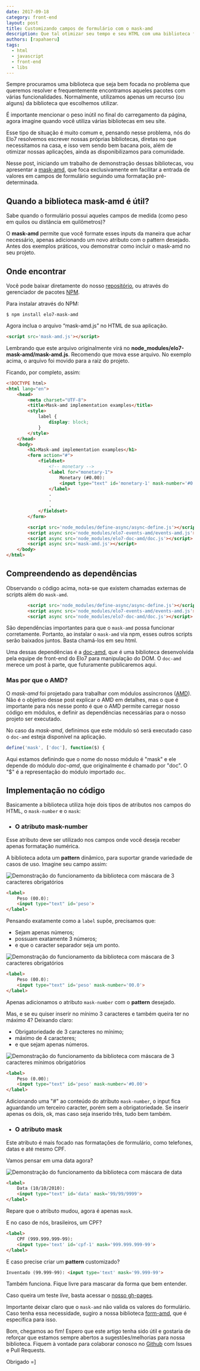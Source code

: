 ```yaml
---
date: 2017-09-18
category: front-end
layout: post
title: Customizando campos de formulário com o mask-amd
description: Que tal otimizar seu tempo e seu HTML com uma biblioteca focada diretamente no que é preciso? Direto ao ponto, a mask-amd tem um único objetivo: formatar os campos do seu formulário.
authors: [rapahaeru]
tags:
  - html
  - javascript
  - front-end
  - libs
---
```


Sempre procuramos uma biblioteca que seja bem focada no problema que queremos resolver e frequentemente encontramos aqueles pacotes com várias funcionalidades. Normalmente, utilizamos apenas um recurso (ou alguns) da biblioteca que escolhemos utilizar.

É importante mencionar o peso inútil no final do carregamento da página, agora imagine quando você utiliza várias bibliotecas em seu site.

Esse tipo de situação é muito comum e, pensando nesse problema, nós do Elo7 resolvemos escrever nossas próprias bibliotecas, diretas no que necessitamos na casa, e isso vem sendo bem bacana pois, além de otimizar nossas aplicações, ainda as disponibilizamos para comunidade.

Nesse post, iniciando um trabalho de demonstração dessas bibliotecas, vou apresentar a [mask-amd](https://github.com/elo7/mask-amd), que foca exclusivamente em facilitar a entrada de valores em campos de formulário seguindo uma formatação pré-determinada.

## Quando a biblioteca mask-amd é útil?

Sabe quando o formulário possui aqueles campos de medida (como peso em quilos ou distância em quilômetros)?

O **mask-amd** permite que você formate esses inputs da maneira que achar necessário, apenas adicionando um novo atributo com o pattern desejado. Antes dos exemplos práticos, vou demonstrar como incluir o mask-amd no seu projeto.

## Onde encontrar
Você pode baixar diretamente do nosso [repositório](https://github.com/elo7/mask-amd), ou através do gerenciador de pacotes [NPM](https://www.npmjs.com/package/elo7-mask-amd).

Para instalar através do NPM:

```
$ npm install elo7-mask-amd
```

Agora inclua o arquivo “mask-amd.js” no HTML de sua aplicação.

```html
<script src='mask-amd.js'></script>
```

Lembrando que este arquivo originalmente virá no **node_modules/elo7-mask-amd/mask-amd.js**. Recomendo que mova esse arquivo. No exemplo acima, o arquivo foi movido para a raiz do projeto.

Ficando, por completo, assim:

```html
<!DOCTYPE html>
<html lang="en">
	<head>
		<meta charset="UTF-8">
		<title>Mask-amd implementation examples</title>
		<style>
			label {
				display: block;
			}
		</style>
	</head>
	<body>
		<h1>Mask-amd implementation examples</h1>
		<form action="#">
			<fieldset>
				<!-- monetary -->
				<label for="monetary-1">
					Monetary (#0.00):
					<input type="text" id='monetary-1' mask-number='#0.00' placeholder='0.00'>
				</label>
				.
				.
				.
			</fieldset>
		</form>

		<script src='node_modules/define-async/async-define.js'></script>
		<script async src='node_modules/elo7-events-amd/events-amd.js'></script>
		<script async src='node_modules/elo7-doc-amd/doc.js'></script>
		<script async src='mask-amd.js'></script>
	</body>
</html>
```

## Compreendendo as dependências

Observando o código acima, nota-se que existem chamadas externas de scripts além do `mask-amd`.

```html
		<script src='node_modules/define-async/async-define.js'></script>
		<script async src='node_modules/elo7-events-amd/events-amd.js'></script>
		<script async src='node_modules/elo7-doc-amd/doc.js'></script>
```

São dependências importantes para que o `mask-amd` possa funcionar corretamente.
Portanto, ao instalar o `mask-amd` via npm, esses outros scripts serão baixados juntos. Basta chamá-los em seu html.

Uma dessas dependências é a [doc-amd](https://github.com/elo7/doc-amd/), que é uma biblioteca desenvolvida pela equipe de front-end do Elo7 para manipulação do DOM. O `doc-amd` merece um post à parte, que futuramente publicaremos aqui.

### Mas por que o AMD?

O *mask-amd* foi projetado para trabalhar com módulos assíncronos ([AMD](https://en.wikipedia.org/wiki/Asynchronous_module_definition)). Não é o objetivo desse post explicar o AMD em detalhes, mas o que é importante para nós nesse ponto é que o AMD permite carregar nosso código em módulos, e definir as dependências necessárias para o nosso projeto ser executado.

No caso da *mask-amd*, definimos que este módulo só será executado caso o `doc-amd` esteja disponível na aplicação.

```javaScript
define('mask', ['doc'], function($) {
```
Aqui estamos definindo que o nome do nosso módulo é "mask" e ele depende do módulo *doc-amd*, que originalmente é chamado por "doc".
O "$" é a representação do módulo importado `doc`.

## Implementação no código

Basicamente a biblioteca utiliza hoje dois tipos de atributos nos campos do HTML, o `mask-number` e o `mask`:

* ### O atributo mask-number

Esse atributo deve ser utilizado nos campos onde você deseja receber apenas formatação numérica.

A biblioteca adota um **pattern** dinâmico, para suportar grande variedade de casos de uso.
Imagine seu campo assim:

![Demonstração do funcionamento da biblioteca com máscara de 3 caracteres obrigatórios](../images/elo7-mask-amd-weight-01.gif)

```html
<label>
	Peso (00.0):
	<input type="text" id='peso'>
</label>
```
Pensando exatamente como a `label` supõe, precisamos que:
* Sejam apenas números;
* possuam exatamente 3 números;
* e que o caracter separador seja um ponto.

![Demonstração do funcionamento da biblioteca com máscara de 3 caracteres obrigatórios](../images/elo7-mask-amd-weight-01.gif)

```html
<label>
	Peso (00.0):
	<input type="text" id='peso' mask-number='00.0'>
</label>
```
Apenas adicionamos o atributo `mask-number` com o **pattern** desejado.

Mas, e se eu quiser inserir no mínimo 3 caracteres e também queira ter no máximo 4?
Deixando claro:

* Obrigatoriedade de 3 caracteres no mínimo;
* máximo de 4 caracteres;
* e que sejam apenas números.

![Demonstração do funcionamento da biblioteca com máscara de 3 caracteres mínimos obrigatórios](../images/elo7-mask-amd-weight-02.gif)

```html
<label>
	Peso (0.00):
	<input type="text" id='peso' mask-number='#0.00'>
</label>
```
Adicionando uma "#" ao conteúdo do atributo `mask-number`, o input fica aguardando um terceiro caracter, porém sem a obrigatoriedade. Se inserir apenas os dois, ok, mas caso seja inserido três, tudo bem também.

* ### O atributo mask

Este atributo é mais focado nas formatações de formulário, como telefones, datas e até mesmo CPF.

Vamos pensar em uma data agora?

![Demonstração do funcionamento da biblioteca com máscara de data](../images/elo7-mask-amd-date.gif)

```html
<label>
	Data (10/10/2010):
	<input type="text" id='data' mask='99/99/9999'>
</label>
```
Repare que o atributo mudou, agora é apenas `mask`.

E no caso de nós, brasileiros, um CPF?
```html
<label>
	CPF (999.999.999-99):
	<input type='text' id='cpf-1' mask='999.999.999-99'>
</label>
```

E caso precise criar um **pattern** customizado?

```html
Inventado (99.999-99): <input type='text' mask='99.999-99'>
```
Também funciona. Fique livre para mascarar da forma que bem entender.

Caso queira um teste *live*, basta acessar o [nosso gh-pages](https://elo7.github.io/mask-amd/).

Importante deixar claro que o `mask-amd` não valida os valores do formulário. Caso tenha essa necessidade, sugiro a nossa biblioteca [form-amd](https://github.com/elo7/form-amd), que é específica para isso.

Bom, chegamos ao fim! Espero que este artigo tenha sido útil e gostaria de reforçar que estamos sempre abertos a sugestões/melhorias para nossa biblioteca.
Fiquem à vontade para colaborar conosco no [Github](https://github.com/elo7/mask-amd) com Issues e Pull Requests.

Obrigado =]
